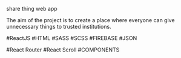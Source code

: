 share thing web app

The aim of the project is to create a place where everyone can give unnecessary things to trusted institutions. 

#ReactJS
#HTML
#SASS
#SCSS
#FIREBASE
#JSON

#React Router
#React Scroll
#COMPONENTS

